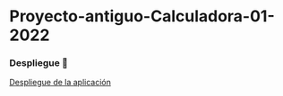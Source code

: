 # Proyecto-antiguo-Calculadora-01-2022


### Despliegue 🚀
[Despliegue de la aplicación](https://gallant-wilson-b3d8fa.netlify.app/)
